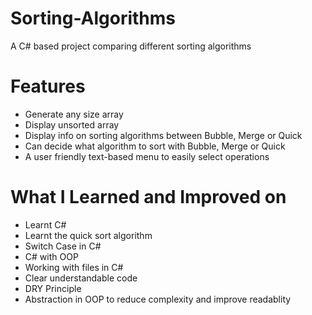 # Sorting-Algorithms

A C# based project comparing different sorting algorithms

# Features

- Generate any size array
- Display unsorted array
- Display info on sorting algorithms between Bubble, Merge or Quick
- Can decide what algorithm to sort with Bubble, Merge or Quick
- A user friendly text-based menu to easily select operations

# What I Learned and Improved on

- Learnt C#
- Learnt the quick sort algorithm
- Switch Case in C#
- C# with OOP
- Working with files in C#
- Clear understandable code
- DRY Principle
- Abstraction in OOP to reduce complexity and improve readablity
